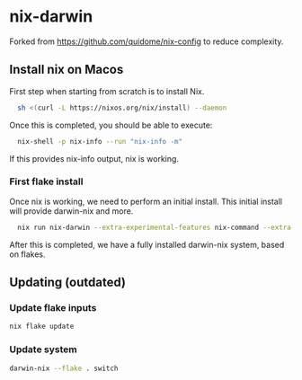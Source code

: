 # nix-darwin


Forked from https://github.com/quidome/nix-config to reduce complexity.

## Install nix on Macos

First step when starting from scratch is to install Nix.

```sh
  sh <(curl -L https://nixos.org/nix/install) --daemon
```

Once this is completed, you should be able to execute:

```sh
  nix-shell -p nix-info --run "nix-info -m"
```

If this provides nix-info output, nix is working.

### First flake install

Once nix is working, we need to perform an initial install. This initial install will provide darwin-nix and more.

```sh
  nix run nix-darwin --extra-experimental-features nix-command --extra-experimental-features flakes -- switch --flake .
```

After this is completed, we have a fully installed darwin-nix system, based on flakes.

## Updating (outdated)

### Update flake inputs

```sh
nix flake update
```

### Update system

```sh
darwin-nix --flake . switch
```

